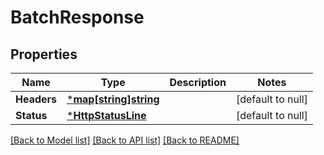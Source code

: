 # BatchResponse

## Properties
Name | Type | Description | Notes
------------ | ------------- | ------------- | -------------
**Headers** | [***map[string]string**](map.md) |  | [default to null]
**Status** | [***HttpStatusLine**](HttpStatusLine.md) |  | [default to null]

[[Back to Model list]](../README.md#documentation-for-models) [[Back to API list]](../README.md#documentation-for-api-endpoints) [[Back to README]](../README.md)

